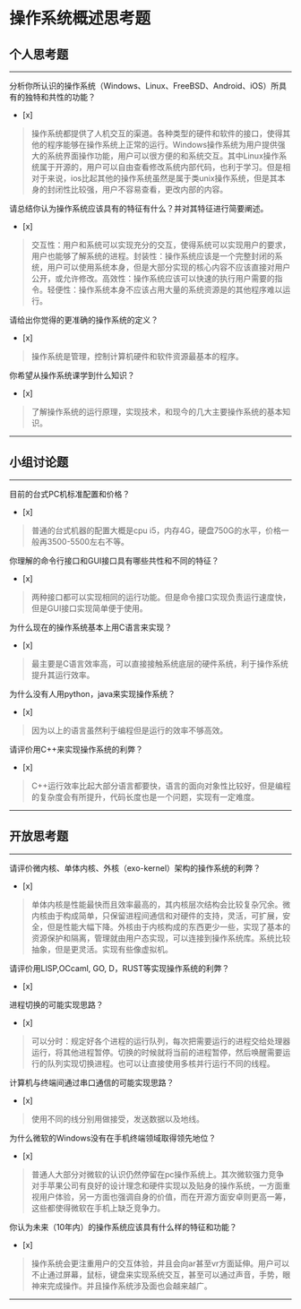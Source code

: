 # 操作系统概述思考题

## 个人思考题

---

分析你所认识的操作系统（Windows、Linux、FreeBSD、Android、iOS）所具有的独特和共性的功能？
- [x]  
>  操作系统都提供了人机交互的渠道。各种类型的硬件和软件的接口，使得其他的程序能够在操作系统上正常的运行。Windows操作系统为用户提供强大的系统界面操作功能，用户可以很方便的和系统交互。其中Linux操作系统属于开源的，用户可以自由查看修改系统内部代码，也利于学习。但是相对于来说，ios比起其他的操作系统虽然是属于类unix操作系统，但是其本身的封闭性比较强，用户不容易查看，更改内部的内容。

请总结你认为操作系统应该具有的特征有什么？并对其特征进行简要阐述。
- [x]  

>   交互性：用户和系统可以实现充分的交互，使得系统可以实现用户的要求，用户也能够了解系统的进程。封装性：操作系统应该是一个完整封闭的系统，用户可以使用系统本身，但是大部分实现的核心内容不应该直接对用户公开，或允许修改。高效性：操作系统应该可以快速的执行用户需要的指令。轻便性：操作系统本身不应该占用大量的系统资源是的其他程序难以运行。

请给出你觉得的更准确的操作系统的定义？
- [x]  

>   操作系统是管理，控制计算机硬件和软件资源最基本的程序。

你希望从操作系统课学到什么知识？
- [x]  

>   了解操作系统的运行原理，实现技术，和现今的几大主要操作系统的基本知识。

---

## 小组讨论题

---

目前的台式PC机标准配置和价格？
- [x]  

> 普通的台式机器的配置大概是cpu i5，内存4G，硬盘750G的水平，价格一般再3500-5500左右不等。

你理解的命令行接口和GUI接口具有哪些共性和不同的特征？
- [x]  

> 两种接口都可以实现相同的运行功能。但是命令接口实现负责运行速度快，但是GUI接口实现简单便于使用。

为什么现在的操作系统基本上用C语言来实现？
- [x]  

>  最主要是C语言效率高，可以直接接触系统底层的硬件系统，利于操作系统提升其运行效率。

为什么没有人用python，java来实现操作系统？
- [x]  

>  因为以上的语言虽然利于编程但是运行的效率不够高效。

请评价用C++来实现操作系统的利弊？
- [x]  

>  C++运行效率比起大部分语言都要快，语言的面向对象性比较好，但是编程的复杂度会有所提升，代码长度也是一个问题，实现有一定难度。

---

## 开放思考题

---

请评价微内核、单体内核、外核（exo-kernel）架构的操作系统的利弊？
- [x]  

>  单体内核是性能最快而且效率最高的，其内核层次结构会比较复杂冗余。微内核由于构成简单，只保留进程间通信和对硬件的支持，灵活，可扩展，安全，但是性能大幅下降。外核由于内核构成的东西更少一些，实现了基本的资源保护和隔离，管理就由用户态实现，可以连接到操作系统库。系统比较抽象，但是更灵活。实现有些像虚拟机。

请评价用LISP,OCcaml, GO, D，RUST等实现操作系统的利弊？
- [x]  

>  

进程切换的可能实现思路？
- [x]  

>  可以分时：规定好各个进程的运行队列，每次把需要运行的进程交给处理器运行，将其他进程暂停。切换的时候就将当前的进程暂停，然后唤醒需要运行的队列实现切换进程。也可以让直接使用多核并行运行不同的线程。

计算机与终端间通过串口通信的可能实现思路？
- [x]  

>  使用不同的线分别用做接受，发送数据以及地线。

为什么微软的Windows没有在手机终端领域取得领先地位？
- [x]  

>  普通人大部分对微软的认识仍然停留在pc操作系统上。其次微软强力竞争对手苹果公司有良好的设计理念和硬件实现以及贴身的操作系统，一方面重视用户体验，另一方面也强调自身的价值，而在开源方面安卓则更高一筹，这些都使得微软在手机上缺乏竞争力。

你认为未来（10年内）的操作系统应该具有什么样的特征和功能？
- [x]  

>  操作系统会更注重用户的交互体验，并且会向ar甚至vr方面延伸。用户可以不止通过屏幕，鼠标，键盘来实现系统交互，甚至可以通过声音，手势，眼神来完成操作。并且操作系统涉及面也会越来越广。

---
